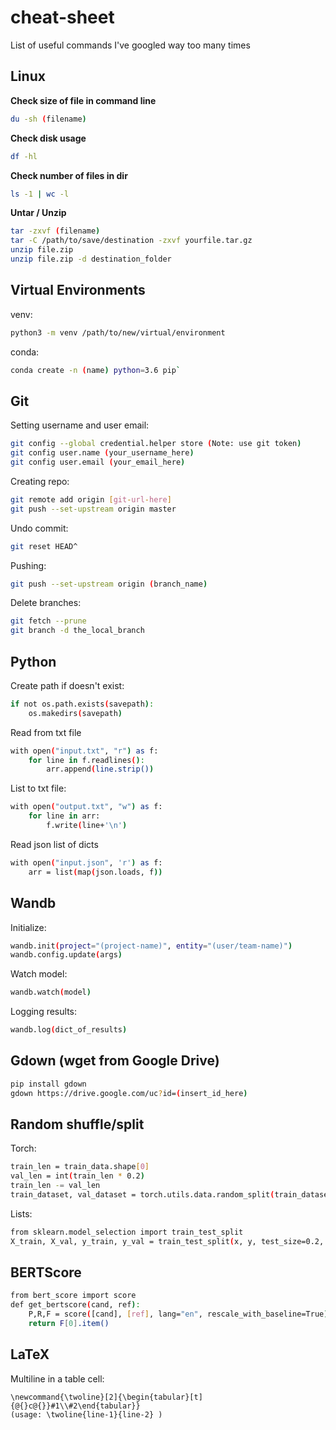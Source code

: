 # cheat-sheet
List of useful commands I've googled way too many times


## Linux
**Check size of file in command line**
```bash
du -sh (filename)
```
**Check disk usage**
```bash
df -hl
```
**Check number of files in dir**
```bash
ls -1 | wc -l
```


**Untar / Unzip**
```bash
tar -zxvf (filename)
tar -C /path/to/save/destination -zxvf yourfile.tar.gz
unzip file.zip
unzip file.zip -d destination_folder
```

## Virtual Environments
venv:
```bash
python3 -m venv /path/to/new/virtual/environment
```
conda:
```bash
conda create -n (name) python=3.6 pip`
```

## Git
Setting username and user email:
```bash
git config --global credential.helper store (Note: use git token)
git config user.name (your_username_here)
git config user.email (your_email_here)
```

Creating repo:
```bash
git remote add origin [git-url-here]
git push --set-upstream origin master
```

Undo commit: 
```bash
git reset HEAD^
```

Pushing:
```bash
git push --set-upstream origin (branch_name)
```

Delete branches:
```bash
git fetch --prune
git branch -d the_local_branch
```



## Python
Create path if doesn't exist: 
``` bash
if not os.path.exists(savepath):
    os.makedirs(savepath)
```

Read from txt file
```bash
with open("input.txt", "r") as f:
    for line in f.readlines():
        arr.append(line.strip())
```

List to txt file:
```bash
with open("output.txt", "w") as f:
    for line in arr:
        f.write(line+'\n')
```

Read json list of dicts 
```bash
with open("input.json", 'r') as f:
    arr = list(map(json.loads, f))
```

## Wandb
Initialize:
``` bash
wandb.init(project="(project-name)", entity="(user/team-name)")
wandb.config.update(args)
```

Watch model:
``` bash
wandb.watch(model)
```

Logging results:
``` bash
wandb.log(dict_of_results)
```

## Gdown (wget from Google Drive)
```bash
pip install gdown
gdown https://drive.google.com/uc?id=(insert_id_here)
```

## Random shuffle/split 
Torch:
```bash
train_len = train_data.shape[0]
val_len = int(train_len * 0.2)
train_len -= val_len
train_dataset, val_dataset = torch.utils.data.random_split(train_dataset, [train_len, val_len])
```

Lists:
```bash
from sklearn.model_selection import train_test_split
X_train, X_val, y_train, y_val = train_test_split(x, y, test_size=0.2, random_state=42)
```

## BERTScore
```bash
from bert_score import score
def get_bertscore(cand, ref):
    P,R,F = score([cand], [ref], lang="en", rescale_with_baseline=True)
    return F[0].item()
```

## LaTeX
Multiline in a table cell:
```
\newcommand{\twoline}[2]{\begin{tabular}[t]{@{}c@{}}#1\\#2\end{tabular}}
(usage: \twoline{line-1}{line-2} )
```
